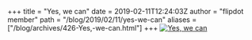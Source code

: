 +++
title = "Yes, we can"
date = 2019-02-11T12:24:03Z
author = "flipdot member"
path = "/blog/2019/02/11/yes-we-can"
aliases = ["/blog/archives/426-Yes,-we-can.html"]
+++
[![Yes, we
can](/media/_20190211_132241.serendipityThumb.JPG)](/media/_20190211_132241.JPG)

